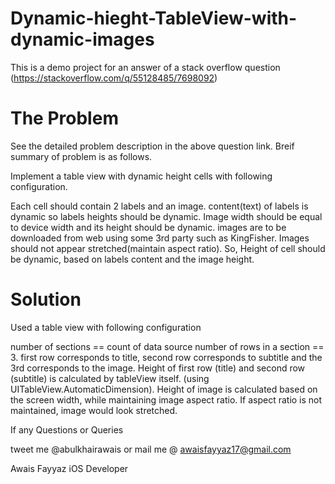 # Dynamic-hieght-TableView-with-dynamic-images
This is a demo project for an answer of a stack overflow question (https://stackoverflow.com/q/55128485/7698092)

# The Problem
See the detailed problem description in the above question link. Breif summary of problem is as follows.

Implement a table view with dynamic height cells with following configuration.

Each cell should contain 2 labels and an image. content(text) of labels is dynamic so labels heights should be dynamic. Image width should be equal to device width and its height should be dynamic. images are to be downloaded from web using some 3rd party such as KingFisher. Images should not appear stretched(maintain aspect ratio). So, Height of cell should be dynamic, based on labels content and the image height.


# Solution
Used a table view with following configuration

number of sections == count of data source
number of rows in a section == 3. 
first row corresponds to title, second row corresponds to subtitle and the 3rd corresponds to the image.
Height of first row (title) and second row (subtitle) is calculated by tableView itself. (using UITableView.AutomaticDimension). 
Height of image is calculated based on the screen width, while maintaining image aspect ratio. If aspect ratio is not maintained, image would look stretched.

If any Questions or Queries


tweet me @abulkhairawais
or mail me @ awaisfayyaz17@gmail.com

Awais Fayyaz
iOS Developer

